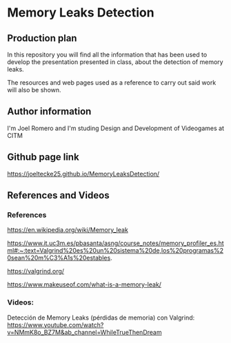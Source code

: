 # Memory Leaks Detection

## Production plan

In this repository you will find all the information that has been used to develop the presentation presented in class, about the detection of memory leaks.

The resources and web pages used as a reference to carry out said work will also be shown.

## Author information

I'm Joel Romero and I'm studing Design and Development of Videogames at CITM

## Github page link

https://joeltecke25.github.io/MemoryLeaksDetection/

## References and Videos
### References

https://en.wikipedia.org/wiki/Memory_leak

https://www.it.uc3m.es/pbasanta/asng/course_notes/memory_profiler_es.html#:~:text=Valgrind%20es%20un%20sistema%20de,los%20programas%20sean%20m%C3%A1s%20estables.

https://valgrind.org/

https://www.makeuseof.com/what-is-a-memory-leak/

### Videos:

Detección de Memory Leaks (pérdidas de memoria) con Valgrind:  
https://www.youtube.com/watch?v=NMmK8o_BZ7M&ab_channel=WhileTrueThenDream

